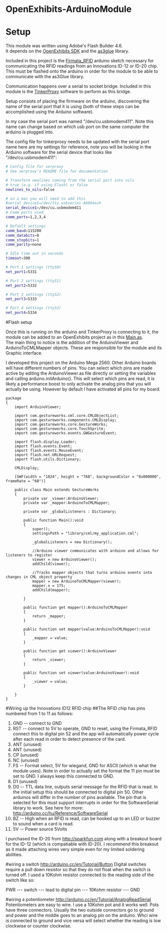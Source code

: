 OpenExhibits-ArduinoModule
==========================

# Setup
This module was written using Adobe's Flash Builder 4.6.  
It depends on the [OpenExhibits SDK](http://openexhibits.org/downloads/sdk/)  and the [as3glue](http://code.google.com/p/as3glue/) library.

Included in this project is the [Firmata_RFID](https://github.com/stigmergic/OpenExhibits-ArduinoModule/tree/master/Firmata_RFID) arduino sketch necessary for communicating the RFID readings from an Innovations ID-12 or ID-20 chip. This must be flashed onto the arduino in order for the module to be able to communicate with the as3Glue library.  

Communication happens over a serial to socket bridge.  Included in this module is the [TinkerProxy](http://code.google.com/p/tinkerit/wiki/TinkerProxy) software to perform as this bridge.

Setup consists of placing the firmware on the arduino, discovering the name of the serial port that it is using (both of these steps can be accomplished using the Arduino software).  

In my case the serial port was named "/dev/cu.usbmodem411".  Note this name can change based on which usb port on the same computer the arduino is plugged into.

The config file for tinkerproxy needs to be updated with the serial port name here are my settings for reference, note you will be looking in the Arduino software for the serial device that looks like "/dev/cu.usbmodem411":

``` bash
# Config file for serproxy
# See serproxy's README file for documentation

# Transform newlines coming from the serial port into nils
# true (e.g. if using Flash) or false
newlines_to_nils=false

# on a mac you will need to add this
#serial_device1=/dev/tty.usbserial-A6004osh
serial_device1=/dev/cu.usbmodem411
# Comm ports used
comm_ports=1,2,3,4

# Default settings
comm_baud=115200
comm_databits=8
comm_stopbits=1
comm_parity=none

# Idle time out in seconds
timeout=300

# Port 1 settings (ttyS0)
net_port1=5331

# Port 2 settings (ttyS1)
net_port2=5332

# Port 3 settings (ttyS2)
net_port3=5333

# Port 4 settings (ttyS3)
net_port4=5334

```

#Flash setup

Once this is running on the arduino and TinkerProxy is connecting to it, the module can be added to an OpenExhibits project as in this [Main.as](https://github.com/stigmergic/OpenExhibits-ArduinoModule/blob/master/Arduino-CML/src/Main.as).  
The main thing to notice is the addition of the ArduinoViewer and ArduinoToCMLMapper objects.  These are responsible for the module and its Graphic interface.  

I developed this project on the Arduino Mega 2560.  Other Arduino boards will have different numbers of pins.  You can select which pins are made active by editing the ArduinoViewer.as file directly or setting the variables and calling arduino.initArduino().  This will select which pins are read, it is likely a performance boost to only activate the analog pins that you will actually be using.  However by default I have activated all pins for my board. 

``` as3
package 
{
    import ArduinoViewer;

    import com.gestureworks.cml.core.CMLObjectList;
    import com.gestureworks.components.CMLDisplay;
    import com.gestureworks.core.GestureWorks;
    import com.gestureworks.core.TouchSprite;
    import com.gestureworks.events.GWGestureEvent;

    import flash.display.Loader;
    import flash.events.Event;
    import flash.events.MouseEvent;
    import flash.net.URLRequest;
    import flash.utils.Dictionary;

    CMLDisplay;

    [SWF(width = "1024", height = "768", backgroundColor = "0x000000", frameRate = "60")]

    public class Main extends GestureWorks
    {
        private var _viewer:ArduinoViewer;
        private var _mapper:ArduinoToCMLMapper;

        private var _globalListeners : Dictionary;

        public function Main():void 
        {
            super();
            settingsPath = "library/cml/my_application.cml";

            _globalListeners = new Dictionary();

            //Arduino viewer communicates with arduino and allows for listeners to register
            viewer = new ArduinoViewer();
            addChild(viewer);

            //Tracks mapper objects that turns arduino events into changes in CML object property
            mapper = new ArduinoToCMLMapper(viewer);
            mapper.x = 175;
            addChild(mapper);

        }

        public function get mapper():ArduinoToCMLMapper
        {
            return _mapper;
        }

        public function set mapper(value:ArduinoToCMLMapper):void
        {
            _mapper = value;
        }

        public function get viewer():ArduinoViewer
        {
            return _viewer;
        }

        public function set viewer(value:ArduinoViewer):void
        {
            _viewer = value;
        }

    }
}
```

#Wiring up the Innovations ID12 RFID chip
##The RFID chip has pins numbered from 1 to 11 as follows:
1. GND -- connect to GND
2. RST -- connect to 5V to operate, GND to reset, using the Firmata_RFID connect this to digital pin 52 and the app will automatically power cycle after each read in order to detect presence of the card.
3. ANT (unused)
4. ANT (unused)
5. CP (unused)
6. NC (unused)
7. FS -- Format select, 5V for wiegand, GND for ASCII (which is what the module uses).  Note in order to actually set the format the 11 pin must be set to GND. I always keep this connected to GND.
8. D1 (unused)
9. D0 -- TTL data line, outputs serial message for the RFID that is read.  In the initial setup this should be connected to digital pin 50.  Other arduinos will differ in the number of pins available.  The pin that is selected for this must support interrupts in order for  the SoftwareSerial library to work. See here for more: http://arduino.cc/hu/Reference/SoftwareSerial
10. BZ -- High when an RFID is read, can be hooked up to an LED or buzzer to sound when a card is read.
11. 5V -- Power source 5Volts

I purchased the ID-20 from http://sparkfun.com along with a breakout board for the ID-12 (which is compatiable with ID-20).  I recommend this breakout as it made attaching wires very simple even for my limited soldering abilities.

#wiring a switch
http://arduino.cc/en/Tutorial/Button
Digital switches require a pull down resistor so that they do not float when the switch is turned off.  I used a 10Kohm resistor connected to the reading side of the switch like so:

PWR --- switch --- lead to digital pin --- 10Kohm resistor --- GND

#wiring a potentiometer
http://arduino.cc/en/Tutorial/AnalogReadSerial
Potentiometers are easy to wire. I use a 10Kohm pot and it works well.  Pots have three connectors.  Usually the two outside connectors go to ground and power and the middle goes to an analog pin on the arduino.  Whci wire is connected to ground and vice versa will select whether the reading is low clockwise or counter clockwise.
